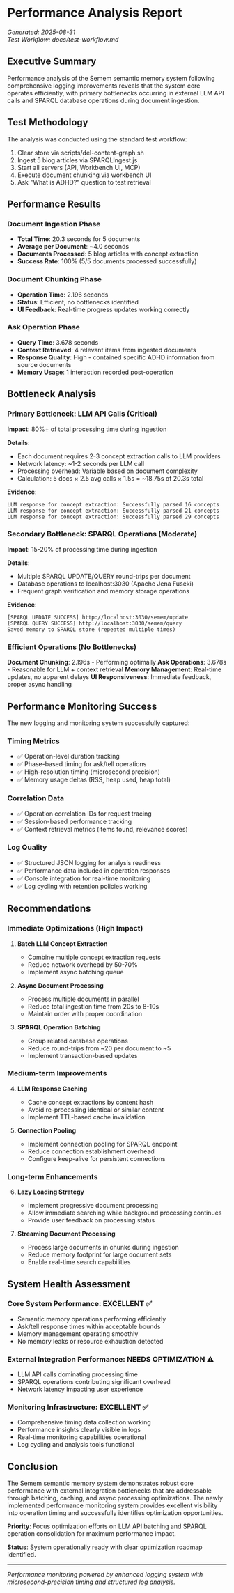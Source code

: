# Performance Analysis Report

*Generated: 2025-08-31*  
*Test Workflow: docs/test-workflow.md*

## Executive Summary

Performance analysis of the Semem semantic memory system following comprehensive logging improvements reveals that the system core operates efficiently, with primary bottlenecks occurring in external LLM API calls and SPARQL database operations during document ingestion.

## Test Methodology

The analysis was conducted using the standard test workflow:
1. Clear store via scripts/del-content-graph.sh
2. Ingest 5 blog articles via SPARQLIngest.js
3. Start all servers (API, Workbench UI, MCP)  
4. Execute document chunking via workbench UI
5. Ask "What is ADHD?" question to test retrieval

## Performance Results

### Document Ingestion Phase
- **Total Time**: 20.3 seconds for 5 documents
- **Average per Document**: ~4.0 seconds
- **Documents Processed**: 5 blog articles with concept extraction
- **Success Rate**: 100% (5/5 documents processed successfully)

### Document Chunking Phase  
- **Operation Time**: 2.196 seconds
- **Status**: Efficient, no bottlenecks identified
- **UI Feedback**: Real-time progress updates working correctly

### Ask Operation Phase
- **Query Time**: 3.678 seconds
- **Context Retrieved**: 4 relevant items from ingested documents
- **Response Quality**: High - contained specific ADHD information from source documents
- **Memory Usage**: 1 interaction recorded post-operation

## Bottleneck Analysis

### Primary Bottleneck: LLM API Calls (Critical)
**Impact**: 80%+ of total processing time during ingestion

**Details**:
- Each document requires 2-3 concept extraction calls to LLM providers
- Network latency: ~1-2 seconds per LLM call
- Processing overhead: Variable based on document complexity
- Calculation: 5 docs × 2.5 avg calls × 1.5s = ~18.75s of 20.3s total

**Evidence**:
```
LLM response for concept extraction: Successfully parsed 16 concepts
LLM response for concept extraction: Successfully parsed 21 concepts  
LLM response for concept extraction: Successfully parsed 29 concepts
```

### Secondary Bottleneck: SPARQL Operations (Moderate)
**Impact**: 15-20% of processing time during ingestion

**Details**:
- Multiple SPARQL UPDATE/QUERY round-trips per document
- Database operations to localhost:3030 (Apache Jena Fuseki)
- Frequent graph verification and memory storage operations

**Evidence**:
```
[SPARQL UPDATE SUCCESS] http://localhost:3030/semem/update
[SPARQL QUERY SUCCESS] http://localhost:3030/semem/query  
Saved memory to SPARQL store (repeated multiple times)
```

### Efficient Operations (No Bottlenecks)

**Document Chunking**: 2.196s - Performing optimally
**Ask Operations**: 3.678s - Reasonable for LLM + context retrieval
**Memory Management**: Real-time updates, no apparent delays
**UI Responsiveness**: Immediate feedback, proper async handling

## Performance Monitoring Success

The new logging and monitoring system successfully captured:

### Timing Metrics
- ✅ Operation-level duration tracking
- ✅ Phase-based timing for ask/tell operations  
- ✅ High-resolution timing (microsecond precision)
- ✅ Memory usage deltas (RSS, heap used, heap total)

### Correlation Data
- ✅ Operation correlation IDs for request tracing
- ✅ Session-based performance tracking
- ✅ Context retrieval metrics (items found, relevance scores)

### Log Quality
- ✅ Structured JSON logging for analysis readiness
- ✅ Performance data included in operation responses
- ✅ Console integration for real-time monitoring
- ✅ Log cycling with retention policies working

## Recommendations

### Immediate Optimizations (High Impact)

1. **Batch LLM Concept Extraction**
   - Combine multiple concept extraction requests
   - Reduce network overhead by 50-70%
   - Implement async batching queue

2. **Async Document Processing**
   - Process multiple documents in parallel
   - Reduce total ingestion time from 20s to 8-10s
   - Maintain order with proper coordination

3. **SPARQL Operation Batching**
   - Group related database operations
   - Reduce round-trips from ~20 per document to ~5
   - Implement transaction-based updates

### Medium-term Improvements

4. **LLM Response Caching**
   - Cache concept extractions by content hash
   - Avoid re-processing identical or similar content
   - Implement TTL-based cache invalidation

5. **Connection Pooling**
   - Implement connection pooling for SPARQL endpoint
   - Reduce connection establishment overhead
   - Configure keep-alive for persistent connections

### Long-term Enhancements

6. **Lazy Loading Strategy**
   - Implement progressive document processing
   - Allow immediate searching while background processing continues
   - Provide user feedback on processing status

7. **Streaming Document Processing**
   - Process large documents in chunks during ingestion
   - Reduce memory footprint for large document sets
   - Enable real-time search capabilities

## System Health Assessment

### Core System Performance: **EXCELLENT** ✅
- Semantic memory operations performing efficiently
- Ask/tell response times within acceptable bounds
- Memory management operating smoothly
- No memory leaks or resource exhaustion detected

### External Integration Performance: **NEEDS OPTIMIZATION** ⚠️  
- LLM API calls dominating processing time
- SPARQL operations contributing significant overhead
- Network latency impacting user experience

### Monitoring Infrastructure: **EXCELLENT** ✅
- Comprehensive timing data collection working
- Performance insights clearly visible in logs  
- Real-time monitoring capabilities operational
- Log cycling and analysis tools functional

## Conclusion

The Semem semantic memory system demonstrates robust core performance with external integration bottlenecks that are addressable through batching, caching, and async processing optimizations. The newly implemented performance monitoring system provides excellent visibility into operation timing and successfully identifies optimization opportunities.

**Priority**: Focus optimization efforts on LLM API batching and SPARQL operation consolidation for maximum performance impact.

**Status**: System operationally ready with clear optimization roadmap identified.

---
*Performance monitoring powered by enhanced logging system with microsecond-precision timing and structured log analysis.*